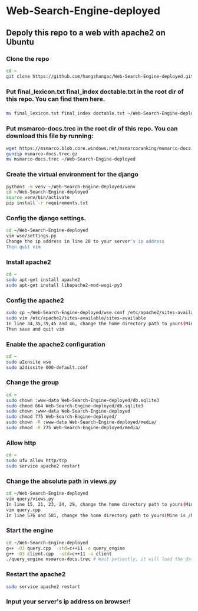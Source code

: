 # Web-Search-Engine-deployed
## Depoly this repo to a web with apache2 on Ubuntu
### Clone the repo
```bash
cd ~
git clone https://github.com/hangzhangac/Web-Search-Engine-deployed.git
```
### Put final_lexicon.txt final_index doctable.txt in the root dir of this repo. You can find them here.
###
```bash
mv final_lexicon.txt final_index doctable.txt ~/Web-Search-Engine-deployed
```

### Put msmarco-docs.trec in the root dir of this repo. You can download this file by running:
```bash
wget https://msmarco.blob.core.windows.net/msmarcoranking/msmarco-docs.trec.gz
gunzip msmarco-docs.trec.gz
mv msmarco-docs.trec ~/Web-Search-Engine-deployed
```
### Create the virtual environment for the django
```bash
python3 -m venv ~/Web-Search-Engine-deployed/venv
cd ~/Web-Search-Engine-deployed
source venv/bin/activate
pip install -r requirements.txt 
```
### Config the django settings.
```bash
cd ~/Web-Search-Engine-deployed
vim wse/settings.py
Change the ip address in line 28 to your server's ip address
Then quit vim
```
### Install apache2
```bash
cd ~
sudo apt-get install apache2
sudo apt-get install libapache2-mod-wsgi-py3
```
### Config the apache2
```bash
sudo cp ~/Web-Search-Engine-deployed/wse.conf /etc/apache2/sites-available
sudo vim /etc/apache2/sites-available/sites-available
In line 34,35,39,45 and 46, change the home directory path to yours(Mine is /home/hangzhang)
Then save and quit vim
```
### Enable the apache2 configuration
```bash
cd ~
sudo a2ensite wse
sudo a2dissite 000-default.conf
```
### Change the group 
```bash
cd ~
sudo chown :www-data Web-Search-Engine-deployed/db.sqlite3
sudo chmod 664 Web-Search-Engine-deployed/db.sqlite3
sudo chown :www-data Web-Search-Engine-deployed
sudo chmod 775 Web-Search-Engine-deployed/
sudo chown -R :www-data Web-Search-Engine-deployed/media/
sudo chmod -R 775 Web-Search-Engine-deployed/media/
```

### Allow http
```bash
cd ~
sudo ufw allow http/tcp
sudo service apache2 restart
```

### Change the absolute path in views.py 
```bash
cd ~/Web-Search-Engine-deployed
vim query/views.py
In line 15, 21, 23, 24, 29, change the home directory path to yours(Mine is /home/hangzhang), then quit vim
vim query.cpp
In line 576 and 581, change the home directory path to yours(Mine is /home/hangzhang), then quit vim
```
### Start the engine
```bash
cd ~/Web-Search-Engine-deployed
g++ -O3 query.cpp  -std=c++11 -o query_engine
g++ -O3 client.cpp  -std=c++11 -o client
./query_engine msmarco-docs.trec # Wait patiently, it will load the data for 1-2 minutes:
```
### Restart the apache2
```bash
sudo service apache2 restart
```
### Input your server's ip address on browser!
